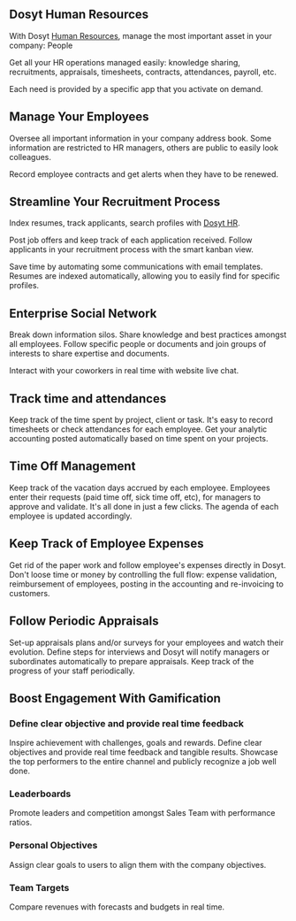 Dosyt Human Resources
--------------------

With Dosyt <a href="https://www.etwork.com/page/employees">Human Resources</a>,
manage the most important asset in your company: People

Get all your HR operations managed easily: knowledge sharing, recruitments,
appraisals, timesheets, contracts, attendances, payroll, etc.

Each need is provided by a specific app that you activate on demand.

Manage Your Employees
---------------------

Oversee all important information in your company address book. Some
information are restricted to HR managers, others are public to easily look
colleagues.

Record employee contracts and get alerts when they have to be renewed.

Streamline Your Recruitment Process
-----------------------------------

Index resumes, track applicants, search profiles with <a href="https://www.etwork.com/page/employees">Dosyt HR</a>.

Post job offers and keep track of each application received. Follow applicants
in your recruitment process with the smart kanban view.

Save time by automating some communications with email templates. Resumes are
indexed automatically, allowing you to easily find for specific profiles.

Enterprise Social Network
-------------------------

Break down information silos. Share knowledge and best practices amongst all
employees. Follow specific people or documents and join groups of interests to
share expertise and documents.

Interact with your coworkers in real time with website live chat.

Track time and attendances
--------------------------

Keep track of the time spent by project, client or task. It's easy to record
timesheets or check attendances for each employee. Get your analytic accounting
posted automatically based on time spent on your projects.

Time Off Management
-----------------

Keep track of the vacation days accrued by each employee. Employees enter their
requests (paid time off, sick time off, etc), for managers to approve and
validate. It's all done in just a few clicks. The agenda of each employee is
updated accordingly.

Keep Track of Employee Expenses
-------------------------------

Get rid of the paper work and follow employee's expenses directly in Dosyt.
Don't loose time or money by controlling the full flow: expense validation,
reimbursement of employees, posting in the accounting and re-invoicing to
customers.

Follow Periodic Appraisals
--------------------------

Set-up appraisals plans and/or surveys for your employees and watch their
evolution. Define steps for interviews and Dosyt will notify managers or
subordinates automatically to prepare appraisals. Keep track of the progress of
your staff periodically.

Boost Engagement With Gamification
----------------------------------

### Define clear objective and provide real time feedback

Inspire achievement with challenges, goals and rewards. Define clear objectives
and provide real time feedback and tangible results. Showcase the top
performers to the entire channel and publicly recognize a job well done.

### Leaderboards

Promote leaders and competition amongst Sales Team with performance ratios.

### Personal Objectives

Assign clear goals to users to align them with the company objectives.

### Team Targets

Compare revenues with forecasts and budgets in real time.

